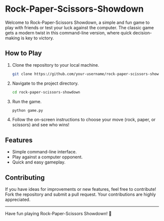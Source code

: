 

# Rock-Paper-Scissors-Showdown

Welcome to Rock-Paper-Scissors Showdown, a simple and fun game to play with friends or test your luck against the computer. The classic game gets a modern twist in this command-line version, where quick decision-making is key to victory.

## How to Play
1. Clone the repository to your local machine.

   ```bash
   git clone https://github.com/your-username/rock-paper-scissors-showdown.git
   ```

2. Navigate to the project directory.

   ```bash
   cd rock-paper-scissors-showdown
   ```

3. Run the game.

   ```bash
   python game.py
   ```

4. Follow the on-screen instructions to choose your move (rock, paper, or scissors) and see who wins!

## Features
- Simple command-line interface.
- Play against a computer opponent.
- Quick and easy gameplay.

## Contributing
If you have ideas for improvements or new features, feel free to contribute! Fork the repository and submit a pull request. Your contributions are highly appreciated.

---

Have fun playing Rock-Paper-Scissors Showdown! 🎉

